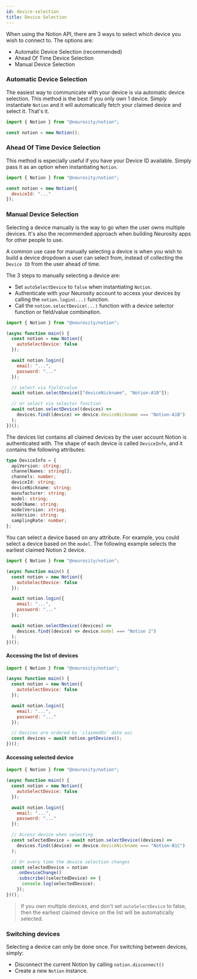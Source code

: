 ```yaml
---
id: device-selection
title: Device Selection
---
```


When using the Notion API, there are 3 ways to select which device you wish to connect to. The options are:

- Automatic Device Selection (recommended)
- Ahead Of Time Device Selection
- Manual Device Selection

### Automatic Device Selection

The easiest way to communicate with your device is via automatic device selection. This method is the best if you only own 1 device. Simply instantiate `Notion` and it will automatically fetch your claimed device and select it. That's it.

```js
import { Notion } from "@neurosity/notion";

const notion = new Notion();
```

### Ahead Of Time Device Selection

This method is especially useful if you have your Device ID available. Simply pass it as an option when instantiating `Notion`.

```js
import { Notion } from "@neurosity/notion";

const notion = new Notion({
  deviceId: "..."
});
```

### Manual Device Selection

Selecting a device manually is the way to go when the user owns multiple devices. It's also the recommended approach when building Neurosity apps for other people to use.

A common use case for manually selecting a device is when you wish to build a device dropdown a user can select from, instead of collecting the `Device ID` from the user ahead of time.

The 3 steps to manually selecting a device are:

- Set `autoSelectDevice` to `false` when instantiating `Notion`.
- Authenticate with your Neurosity account to access your devices by calling the `notion.login(...)` function.
- Call the `notion.selectDevice(...)` function with a device selector function or field/value combination.

```js
import { Notion } from "@neurosity/notion";

(async function main() {
  const notion = new Notion({
    autoSelectDevice: false
  });

  await notion.login({
    email: "...",
    password: "..."
  });

  // select via field/value
  await notion.selectDevice(["deviceNickname", "Notion-A1B"]);

  // or select via selector function
  await notion.selectDevice((devices) =>
    devices.find((device) => device.deviceNickname === "Notion-A1B")
  );
})();
```

The devices list contains all claimed devices by the user account Notion is authenticated with. The shape of each device is called `DeviceInfo`, and it contains the following attributes:

```ts
type DeviceInfo = {
  apiVersion: string;
  channelNames: string[];
  channels: number;
  deviceId: string;
  deviceNickname: string;
  manufacturer: string;
  model: string;
  modelName: string;
  modelVersion: string;
  osVersion: string;
  samplingRate: number;
};
```

You can select a device based on any attribute. For example, you could select a device based on the `model`. The following example selects the earliest claimed Notion 2 device.

```js
import { Notion } from "@neurosity/notion";

(async function main() {
  const notion = new Notion({
    autoSelectDevice: false
  });

  await notion.login({
    email: "...",
    password: "..."
  });

  await notion.selectDevice((devices) =>
    devices.find((device) => device.model === "Notion 2")
  );
})();
```

#### Accessing the list of devices

```js
import { Notion } from "@neurosity/notion";

(async function main() {
  const notion = new Notion({
    autoSelectDevice: false
  });

  await notion.login({
    email: "...",
    password: "..."
  });

  // Devices are ordered by `claimedOn` date asc
  const devices = await notion.getDevices();
})();
```

#### Accessing selected device

```js
import { Notion } from "@neurosity/notion";

(async function main() {
  const notion = new Notion({
    autoSelectDevice: false
  });

  await notion.login({
    email: "...",
    password: "..."
  });

  // Access device when selecting
  const selectedDevice = await notion.selectDevice((devices) =>
    devices.find((device) => device.deviceNickname === "Notion-B1C")
  );

  // Or every time the device selection changes
  const selectedDevice = notion
    .onDeviceChange()
    .subscribe((selectedDevice) => {
      console.log(selectedDevice);
    });
})();
```

> If you own multiple devices, and don't set `autoSelectDevice` to false, then the earliest claimed device on the list will be automatically selected.

### Switching devices

Selecting a device can only be done once. For switching between devices, simply:

- Disconnect the current Notion by calling `notion.disconnect()`
- Create a new `Notion` instance.
